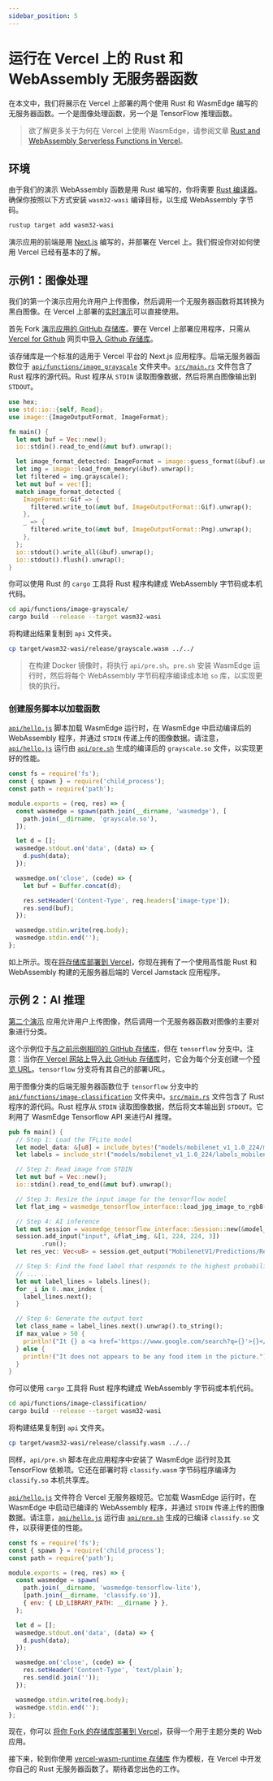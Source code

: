 ```yaml
---
sidebar_position: 5
---
```


# 运行在 Vercel 上的 Rust 和 WebAssembly 无服务器函数

在本文中，我们将展示在 Vercel 上部署的两个使用 Rust 和 WasmEdge 编写的无服务器函数。一个是图像处理函数，另一个是 TensorFlow 推理函数。

> 欲了解更多关于为何在 Vercel 上使用 WasmEdge，请参阅文章 [Rust and WebAssembly Serverless Functions in Vercel](https://www.secondstate.io/articles/vercel-wasmedge-webassembly-rust/)。

## 环境

由于我们的演示 WebAssembly 函数是用 Rust 编写的，你将需要 [Rust 编译器](https://www.rust-lang.org/tools/install)。确保你按照以下方式安装 `wasm32-wasi` 编译目标，以生成 WebAssembly 字节码。

```bash
rustup target add wasm32-wasi
```

演示应用的前端是用 [Next.js](https://nextjs.org/) 编写的，并部署在 Vercel 上。我们假设你对如何使用 Vercel 已经有基本的了解。

## 示例1：图像处理

我们的第一个演示应用允许用户上传图像，然后调用一个无服务器函数将其转换为黑白图像。在 Vercel 上部署的[实时演示](https://vercel-wasm-runtime.vercel.app/)可以直接使用。

首先 Fork [演示应用的 GitHub 存储库](https://github.com/second-state/vercel-wasm-runtime)。要在 Vercel 上部署应用程序，只需从 [Vercel for Github](https://vercel.com/docs/git/vercel-for-github) 网页中[导入 Github 存储库](https://vercel.com/docs/git#deploying-a-git-repository)。

该存储库是一个标准的适用于 Vercel 平台的 Next.js 应用程序。后端无服务器函数位于 [`api/functions/image_grayscale`](https://github.com/second-state/vercel-wasm-runtime/tree/main/api/functions/image-grayscale) 文件夹中。[`src/main.rs`](https://github.com/second-state/vercel-wasm-runtime/blob/main/api/functions/image-grayscale/src/main.rs) 文件包含了 Rust 程序的源代码。Rust 程序从 `STDIN` 读取图像数据，然后将黑白图像输出到 `STDOUT`。

```rust
use hex;
use std::io::{self, Read};
use image::{ImageOutputFormat, ImageFormat};

fn main() {
  let mut buf = Vec::new();
  io::stdin().read_to_end(&mut buf).unwrap();

  let image_format_detected: ImageFormat = image::guess_format(&buf).unwrap();
  let img = image::load_from_memory(&buf).unwrap();
  let filtered = img.grayscale();
  let mut buf = vec![];
  match image_format_detected {
    ImageFormat::Gif => {
      filtered.write_to(&mut buf, ImageOutputFormat::Gif).unwrap();
    },
    _ => {
      filtered.write_to(&mut buf, ImageOutputFormat::Png).unwrap();
    },
  };
  io::stdout().write_all(&buf).unwrap();
  io::stdout().flush().unwrap();
}
```


你可以使用 Rust 的 `cargo` 工具将 Rust 程序构建成 WebAssembly 字节码或本机代码。

```bash
cd api/functions/image-grayscale/
cargo build --release --target wasm32-wasi
```

将构建出结果复制到 `api` 文件夹。

```bash
cp target/wasm32-wasi/release/grayscale.wasm ../../
```

> 在构建 Docker 镜像时，将执行 `api/pre.sh`。`pre.sh` 安装 WasmEdge 运行时，然后将每个 WebAssembly 字节码程序编译成本地 `so` 库，以实现更快的执行。

### 创建服务脚本以加载函数

[`api/hello.js`](https://github.com/second-state/aws-lambda-wasm-runtime/blob/main/api/hello.js) 脚本加载 WasmEdge 运行时，在 WasmEdge 中启动编译后的 WebAssembly 程序，并通过 `STDIN` 传递上传的图像数据。请注意，[`api/hello.js`](https://github.com/second-state/aws-lambda-wasm-runtime/blob/main/api/hello.js) 运行由 [`api/pre.sh`](https://github.com/second-state/aws-lambda-wasm-runtime/blob/main/api/pre.sh) 生成的编译后的 `grayscale.so` 文件，以实现更好的性能。

```javascript
const fs = require('fs');
const { spawn } = require('child_process');
const path = require('path');

module.exports = (req, res) => {
  const wasmedge = spawn(path.join(__dirname, 'wasmedge'), [
    path.join(__dirname, 'grayscale.so'),
  ]);

  let d = [];
  wasmedge.stdout.on('data', (data) => {
    d.push(data);
  });

  wasmedge.on('close', (code) => {
    let buf = Buffer.concat(d);

    res.setHeader('Content-Type', req.headers['image-type']);
    res.send(buf);
  });

  wasmedge.stdin.write(req.body);
  wasmedge.stdin.end('');
};
```

如上所示。现在[将存储库部署到 Vercel](https://vercel.com/docs/git#deploying-a-git-repository)，你现在拥有了一个使用高性能 Rust 和 WebAssembly 构建的无服务器后端的 Vercel Jamstack 应用程序。

## 示例 2：AI 推理

[第二个演示](https://vercel-wasm-runtime.vercel.app/) 应用允许用户上传图像，然后调用一个无服务器函数对图像的主要对象进行分类。

这个示例位于[与之前示例相同的 GitHub 存储库](https://github.com/second-state/vercel-wasm-runtime)，但在 `tensorflow` 分支中。注意：当你[在 Vercel 网站上导入此 GitHub 存储库](https://vercel.com/docs/git#deploying-a-git-repository)时，它会为每个分支创建一个[预览 URL](https://vercel.com/docs/platform/deployments#preview)。`tensorflow` 分支将有其自己的部署URL。

用于图像分类的后端无服务器函数位于 `tensorflow` 分支中的 [`api/functions/image-classification`](https://github.com/second-state/vercel-wasm-runtime/tree/tensorflow/api/functions/image-classification) 文件夹中。[`src/main.rs`](https://github.com/second-state/vercel-wasm-runtime/blob/tensorflow/api/functions/image-classification/src/main.rs) 文件包含了 Rust 程序的源代码。Rust 程序从 `STDIN` 读取图像数据，然后将文本输出到 `STDOUT`。它利用了 WasmEdge Tensorflow API 来进行AI 推理。

```rust
pub fn main() {
  // Step 1: Load the TFLite model
  let model_data: &[u8] = include_bytes!("models/mobilenet_v1_1.0_224/mobilenet_v1_1.0_224_quant.tflite");
  let labels = include_str!("models/mobilenet_v1_1.0_224/labels_mobilenet_quant_v1_224.txt");

  // Step 2: Read image from STDIN
  let mut buf = Vec::new();
  io::stdin().read_to_end(&mut buf).unwrap();

  // Step 3: Resize the input image for the tensorflow model
  let flat_img = wasmedge_tensorflow_interface::load_jpg_image_to_rgb8(&buf, 224, 224);

  // Step 4: AI inference
  let mut session = wasmedge_tensorflow_interface::Session::new(&model_data, wasmedge_tensorflow_interface::ModelType::TensorFlowLite);
  session.add_input("input", &flat_img, &[1, 224, 224, 3])
         .run();
  let res_vec: Vec<u8> = session.get_output("MobilenetV1/Predictions/Reshape_1");

  // Step 5: Find the food label that responds to the highest probability in res_vec
  // ... ...
  let mut label_lines = labels.lines();
  for _i in 0..max_index {
    label_lines.next();
  }

  // Step 6: Generate the output text
  let class_name = label_lines.next().unwrap().to_string();
  if max_value > 50 {
    println!("It {} a <a href='https://www.google.com/search?q={}'>{}</a> in the picture", confidence.to_string(), class_name, class_name);
  } else {
    println!("It does not appears to be any food item in the picture.");
  }
}
```

你可以使用 `cargo` 工具将 Rust 程序构建成 WebAssembly 字节码或本机代码。

```bash
cd api/functions/image-classification/
cargo build --release --target wasm32-wasi
```

将构建结果复制到 `api` 文件夹。

```bash
cp target/wasm32-wasi/release/classify.wasm ../../
```

同样，`api/pre.sh` 脚本在此应用程序中安装了 WasmEdge 运行时及其 TensorFlow 依赖项。它还在部署时将 `classify.wasm` 字节码程序编译为 `classify.so` 本机共享库。

[`api/hello.js`](https://github.com/second-state/vercel-wasm-runtime/blob/tensorflow/api/hello.js) 文件符合 Vercel 无服务器规范。它加载 WasmEdge 运行时，在 WasmEdge 中启动已编译的 WebAssembly 程序，并通过 `STDIN` 传递上传的图像数据。请注意，[`api/hello.js`](https://github.com/second-state/vercel-wasm-runtime/blob/tensorflow/api/hello.js) 运行由 [`api/pre.sh`](https://github.com/second-state/vercel-wasm-runtime/blob/tensorflow/api/pre.sh) 生成的已编译 `classify.so` 文件，以获得更佳的性能。

```javascript
const fs = require('fs');
const { spawn } = require('child_process');
const path = require('path');

module.exports = (req, res) => {
  const wasmedge = spawn(
    path.join(__dirname, 'wasmedge-tensorflow-lite'),
    [path.join(__dirname, 'classify.so')],
    { env: { LD_LIBRARY_PATH: __dirname } },
  );

  let d = [];
  wasmedge.stdout.on('data', (data) => {
    d.push(data);
  });

  wasmedge.on('close', (code) => {
    res.setHeader('Content-Type', `text/plain`);
    res.send(d.join(''));
  });

  wasmedge.stdin.write(req.body);
  wasmedge.stdin.end('');
};
```

现在，你可以 [将你 Fork 的存储库部署到 Vercel](https://vercel.com/docs/git#deploying-a-git-repository)，获得一个用于主题分类的 Web 应用。

接下来，轮到你使用 [vercel-wasm-runtime 存储库](https://github.com/second-state/vercel-wasm-runtime) 作为模板，在 Vercel 中开发你自己的 Rust 无服务器函数了。期待着您出色的工作。
